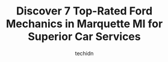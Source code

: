 ---
layout: ampstory
image: https://images.unsplash.com/photo-1632956557796-6868d5ecc6d2?ixlib=rb-4.0.3&ixid=MnwxMjA3fDB8MHxwaG90by1wYWdlfHx8fGVufDB8fHx8&auto=format&fit=crop&w=640&h=853&q=80
author: techidn
featured: false
description: Trust your vehicles maintenance and repairs to the 7 best Ford Mechanic in Marquette MI, USA. With their extensive experience, cutting-edge technology, and commitment to customer satisfacti
title: Discover 7 Top-Rated Ford Mechanics in Marquette MI for Superior Car Services
cover:
   title: Discover 7 Top-Rated Ford Mechanics in Marquette MI for Superior Car Services
   subtitle: Rickpate
   background: https://images.unsplash.com/photo-1632956557796-6868d5ecc6d2?ixlib=rb-4.0.3&ixid=MnwxMjA3fDB8MHxwaG90by1wYWdlfHx8fGVufDB8fHx8&auto=format&fit=crop&w=640&h=853&q=80

pages: 
 - layout: thirds
   top: <h1>#1 Midas</h1>
   bottom: "<p>My daughter goes to school in the UP and it is so nice to fine a car repair shop that treats these kids good. The people in the shop made her feel confident in bringing h</p>"
   background: https://www.knot35.com/toplist/wp-content/uploads/2023/06/best-ford-mechanic-1-in-marquette-mi-1685841666.jpeg
   backgroundblur: true
 - layout: thirds
   top: <h1>#2 Joes Automotive Repair</h1>
   bottom: "<p>630 S Lake St, Marquette, MI 49855, United States</p>"
   background: https://www.knot35.com/toplist/wp-content/uploads/2023/06/best-ford-mechanic-2-in-marquette-mi-1685841667.jpeg
   cta:
      link: https://www.knot35.com/toplist/discover-7-top-rated-ford-mechanics-in-marquette-mi-for-superior-car-services/
      text: Discover 7 Top-Rated Ford Mechanics in Marquette MI for Superior Car Services
 - layout: thirds
   top: <h1>#3 Riverside Auto Mall</h1>
   bottom: "<p>3330 US Highway 41 West, Marquette, MI 49855, United States</p>"
   background: https://www.knot35.com/toplist/wp-content/uploads/2023/06/best-ford-mechanic-3-in-marquette-mi-1685841668.png
   cta:
      link: https://www.knot35.com/toplist/discover-7-top-rated-ford-mechanics-in-marquette-mi-for-superior-car-services/
      text: Discover 7 Top-Rated Ford Mechanics in Marquette MI for Superior Car Services
 - layout: thirds
   top: <h1>#4 Walmart Auto Care Centers</h1>
   bottom: "<p>3225 US Hwy 41, Marquette, MI 49855, United States</p>"
   background: https://images.unsplash.com/photo-1527066579998-dbbae57f45ce?ixlib=rb-4.0.3&ixid=MnwxMjA3fDB8MHxwaG90by1wYWdlfHx8fGVufDB8fHx8&auto=format&fit=crop&w=640&h=853&q=80
   cta:
      link: https://www.knot35.com/toplist/discover-7-top-rated-ford-mechanics-in-marquette-mi-for-superior-car-services/
      text: Discover 7 Top-Rated Ford Mechanics in Marquette MI for Superior Car Services
 - layout: thirds
   top: <h1>#5 Pepp Motors</h1>
   bottom: "<p>2203 US Hwy 41, Marquette, MI 49855, United States</p>"
   background: https://images.unsplash.com/photo-1527067829737-402993088e6b?ixlib=rb-4.0.3&ixid=MnwxMjA3fDB8MHxwaG90by1wYWdlfHx8fGVufDB8fHx8&auto=format&fit=crop&w=640&h=853&q=80
   cta:
      link: https://www.knot35.com/toplist/discover-7-top-rated-ford-mechanics-in-marquette-mi-for-superior-car-services/
      text: Discover 7 Top-Rated Ford Mechanics in Marquette MI for Superior Car Services
 - layout: thirds
   top: <h1>#6 Quality Car Care Center</h1>
   bottom: "<p>1101 S Front St, Marquette, MI 49855, United States</p>"
   background: https://images.unsplash.com/photo-1608411404720-c8f0417bcdba?ixlib=rb-4.0.3&ixid=MnwxMjA3fDB8MHxwaG90by1wYWdlfHx8fGVufDB8fHx8&auto=format&fit=crop&w=640&h=853&q=80
   cta:
      link: https://www.knot35.com/toplist/discover-7-top-rated-ford-mechanics-in-marquette-mi-for-superior-car-services/
      text: Discover 7 Top-Rated Ford Mechanics in Marquette MI for Superior Car Services
 - layout: thirds
   top: <h1>#7 Marquette Detailing</h1>
   bottom: "<p>2743 US Hwy 41, Marquette, MI 49855, United States</p>"
   background: https://images.unsplash.com/photo-1533735380053-eb8d0759b24a?ixlib=rb-4.0.3&ixid=MnwxMjA3fDB8MHxwaG90by1wYWdlfHx8fGVufDB8fHx8&auto=format&fit=crop&w=640&h=853&q=80
   cta:
      link: https://www.knot35.com/toplist/discover-7-top-rated-ford-mechanics-in-marquette-mi-for-superior-car-services/
      text: Discover 7 Top-Rated Ford Mechanics in Marquette MI for Superior Car Services
 - layout: thirds
   middle: Continue reading...
   background: https://images.unsplash.com/photo-1509114397022-ed747cca3f65?ixlib=rb-4.0.3&ixid=MnwxMjA3fDB8MHxwaG90by1wYWdlfHx8fGVufDB8fHx8&auto=format&fit=crop&w=640&h=853&q=80
   cta:
      link: https://www.knot35.com/toplist/discover-7-top-rated-ford-mechanics-in-marquette-mi-for-superior-car-services/
      text: Discover 7 Top-Rated Ford Mechanics in Marquette MI for Superior Car Services
      
---